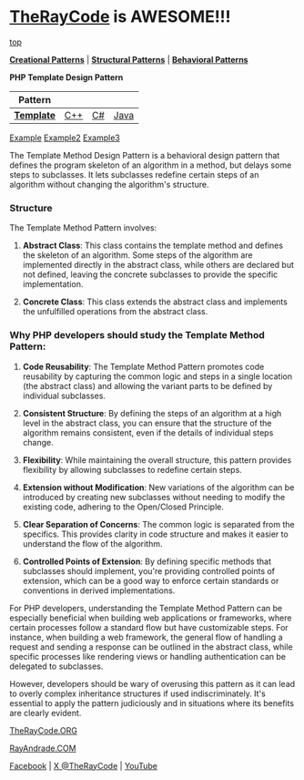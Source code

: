 # [TheRayCode](../../../README.md) is AWESOME!!!

[top](../README.md)

**[Creational Patterns](../../Creational/README.md)** | **[Structural Patterns](../../Structural/README.md)** | **[Behavioral Patterns](../README.md)**

**PHP Template Design Pattern**

|Pattern|   |   |   |
|---|---|---|---|
| [**Template**](README.md) | [C++](../../../CPP/Behavioral/Template/README.md) | [C#](../../../Csharp/Behavioral/Template/README.md) | [Java](../../../Java/Behavioral/Template/README.md) |
 
[Example](Example/README.md) [Example2](Example2/README.md)  [Example3](Example3/README.md)

The Template Method Design Pattern is a behavioral design pattern that defines the program skeleton of an algorithm in a method, but delays some steps to subclasses. It lets subclasses redefine certain steps of an algorithm without changing the algorithm's structure.

### Structure
The Template Method Pattern involves:

1. **Abstract Class**: This class contains the template method and defines the skeleton of an algorithm. Some steps of the algorithm are implemented directly in the abstract class, while others are declared but not defined, leaving the concrete subclasses to provide the specific implementation.

2. **Concrete Class**: This class extends the abstract class and implements the unfulfilled operations from the abstract class.

### Why PHP developers should study the Template Method Pattern:

1. **Code Reusability**: The Template Method Pattern promotes code reusability by capturing the common logic and steps in a single location (the abstract class) and allowing the variant parts to be defined by individual subclasses.

2. **Consistent Structure**: By defining the steps of an algorithm at a high level in the abstract class, you can ensure that the structure of the algorithm remains consistent, even if the details of individual steps change.

3. **Flexibility**: While maintaining the overall structure, this pattern provides flexibility by allowing subclasses to redefine certain steps.

4. **Extension without Modification**: New variations of the algorithm can be introduced by creating new subclasses without needing to modify the existing code, adhering to the Open/Closed Principle.

5. **Clear Separation of Concerns**: The common logic is separated from the specifics. This provides clarity in code structure and makes it easier to understand the flow of the algorithm.

6. **Controlled Points of Extension**: By defining specific methods that subclasses should implement, you're providing controlled points of extension, which can be a good way to enforce certain standards or conventions in derived implementations.

For PHP developers, understanding the Template Method Pattern can be especially beneficial when building web applications or frameworks, where certain processes follow a standard flow but have customizable steps. For instance, when building a web framework, the general flow of handling a request and sending a response can be outlined in the abstract class, while specific processes like rendering views or handling authentication can be delegated to subclasses.

However, developers should be wary of overusing this pattern as it can lead to overly complex inheritance structures if used indiscriminately. It's essential to apply the pattern judiciously and in situations where its benefits are clearly evident.

[TheRayCode.ORG](https://www.TheRayCode.org)

[RayAndrade.COM](https://www.RayAndrade.com)

[Facebook](https://www.facebook.com/TheRayCode/) | [X @TheRayCode](https://www.x.com/TheRayCode/) | [YouTube](https://www.youtube.com/TheRayCode/)
